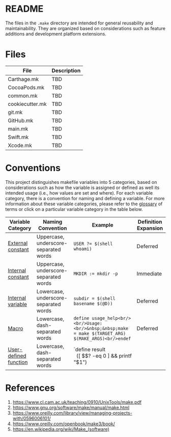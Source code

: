 # README

The files in the `.make` directory are intended for general reusability and maintainability. They are organized based on considerations such as feature additions and development platform extensions.

# Files

File | Description
---- | -----------
Carthage.mk | TBD
CocoaPods.mk | TBD
common.mk | TBD
cookiecutter.mk | TBD
git.mk  | TBD
GitHub.mk | TBD
main.mk | TBD
Swift.mk | TBD
Xcode.mk | TBD

# Conventions

This project distinguishes makefile variables into 5 categories, based on considerations such as how the variable is assigned or defined as well its intended usage (i.e., how values are set and where).  For each variable category, there is a convention for naming and defining a variable. For more information about these variable categories, please refer to the [glossary](GLOSSARY.md) of terms or click on a particular variable category in the table below.

| Variable Category | Naming Convention | Example | Definition Expansion |
| ----------------- | ----------------- | ------- | -------------------- |
| [External constant](GLOSSARY.md#external-constants) | Uppercase, underscore-separated words | `USER ?= $(shell whoami)` | Deferred |
| [Internal constant](GLOSSARY.md#internal-constants) | Uppercase, underscore-separated words | `MKDIR := mkdir -p` | Immediate |
| [Internal variable](GLOSSARY.md#internal-variables) | Lowercase, underscore-separated words | `subdir = $(shell basename $(@D))` | Deferred |
| [Macro](GLOSSARY.md#macros) | Lowercase, dash-separated words | `define usage_help<br/><br/>Usage:<br/>&nbsp;&nbsp;make = make $(TARGET_ARG) $(MAKE_ARGS)<br/>endef` | Deferred |
| [User-defined function](GLOSSARY.md#user-defined-functions) | Lowercase, dash-separated words | `define result<br/>&nbsp;&nbsp;([ $$? -eq 0 ] && printf "$1") || \ <br/>&nbsp;&nbsp;(printf "$(FAILED)\n" && cat $(LOG) && echo)<br/>endef` | Deferred |

# References

1. https://www.cl.cam.ac.uk/teaching/0910/UnixTools/make.pdf
2. https://www.gnu.org/software/make/manual/make.html
3. https://www.oreilly.com/library/view/managing-projects-with/0596006101/
4. https://www.oreilly.com/openbook/make3/book/
5. https://en.wikipedia.org/wiki/Make_(software)
